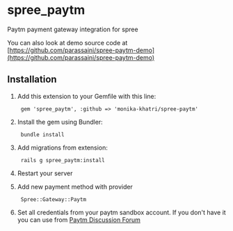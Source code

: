 # spree_paytm
Paytm payment gateway integration for spree

You can also look at demo source code at [https://github.com/parassaini/spree-paytm-demo](https://github.com/parassaini/spree-paytm-demo)

## Installation

1. Add this extension to your Gemfile with this line:

        gem 'spree_paytm', :github => 'monika-khatri/spree-paytm'

2. Install the gem using Bundler:

        bundle install

3. Add migrations from extension:

        rails g spree_paytm:install

4. Restart your server

5. Add new payment method with provider

        Spree::Gateway::Paytm

6. Set all credentials from your paytm sandbox account. If you don't have it you can use from [Paytm Discussion Forum](http://paywithpaytm.com/developer/discussion/topic/sandbox-test-credentials-for-testing-paytm-solutions/)
